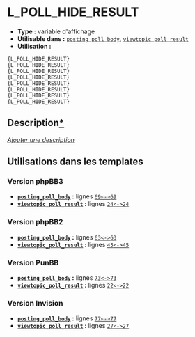 # L_POLL_HIDE_RESULT
* __Type :__ variable d'affichage
* __Utilisable dans :__ [`posting_poll_body`](../tpl/posting_poll_body.md#readme), [`viewtopic_poll_result`](../tpl/viewtopic_poll_result.md#readme)
* __Utilisation :__

```smarty
{L_POLL_HIDE_RESULT}
{L_POLL_HIDE_RESULT}
{L_POLL_HIDE_RESULT}
{L_POLL_HIDE_RESULT}
{L_POLL_HIDE_RESULT}
{L_POLL_HIDE_RESULT}
{L_POLL_HIDE_RESULT}
{L_POLL_HIDE_RESULT}
```

## Description[*](https://fa-tvars.appspot.com/var/L_POLL_HIDE_RESULT)
[*Ajouter une description*](https://fa-tvars.appspot.com/var/L_POLL_HIDE_RESULT)

## Utilisations dans les templates

### Version phpBB3
* __[`posting_poll_body`](../tpl/posting_poll_body.md#readme) :__ lignes [`69`](../src/prosilver/posting_poll_body.tpl#L69)[`<->`](../src/prosilver/posting_poll_body.tpl#L69-L69)[`69`](../src/prosilver/posting_poll_body.tpl#L69)
* __[`viewtopic_poll_result`](../tpl/viewtopic_poll_result.md#readme) :__ lignes [`24`](../src/prosilver/viewtopic_poll_result.tpl#L24)[`<->`](../src/prosilver/viewtopic_poll_result.tpl#L24-L24)[`24`](../src/prosilver/viewtopic_poll_result.tpl#L24)

### Version phpBB2
* __[`posting_poll_body`](../tpl/posting_poll_body.md#readme) :__ lignes [`63`](../src/subsilver/posting_poll_body.tpl#L63)[`<->`](../src/subsilver/posting_poll_body.tpl#L63-L63)[`63`](../src/subsilver/posting_poll_body.tpl#L63)
* __[`viewtopic_poll_result`](../tpl/viewtopic_poll_result.md#readme) :__ lignes [`45`](../src/subsilver/viewtopic_poll_result.tpl#L45)[`<->`](../src/subsilver/viewtopic_poll_result.tpl#L45-L45)[`45`](../src/subsilver/viewtopic_poll_result.tpl#L45)

### Version PunBB
* __[`posting_poll_body`](../tpl/posting_poll_body.md#readme) :__ lignes [`73`](../src/punbb/posting_poll_body.tpl#L73)[`<->`](../src/punbb/posting_poll_body.tpl#L73-L73)[`73`](../src/punbb/posting_poll_body.tpl#L73)
* __[`viewtopic_poll_result`](../tpl/viewtopic_poll_result.md#readme) :__ lignes [`22`](../src/punbb/viewtopic_poll_result.tpl#L22)[`<->`](../src/punbb/viewtopic_poll_result.tpl#L22-L22)[`22`](../src/punbb/viewtopic_poll_result.tpl#L22)

### Version Invision
* __[`posting_poll_body`](../tpl/posting_poll_body.md#readme) :__ lignes [`77`](../src/invision/posting_poll_body.tpl#L77)[`<->`](../src/invision/posting_poll_body.tpl#L77-L77)[`77`](../src/invision/posting_poll_body.tpl#L77)
* __[`viewtopic_poll_result`](../tpl/viewtopic_poll_result.md#readme) :__ lignes [`27`](../src/invision/viewtopic_poll_result.tpl#L27)[`<->`](../src/invision/viewtopic_poll_result.tpl#L27-L27)[`27`](../src/invision/viewtopic_poll_result.tpl#L27)

